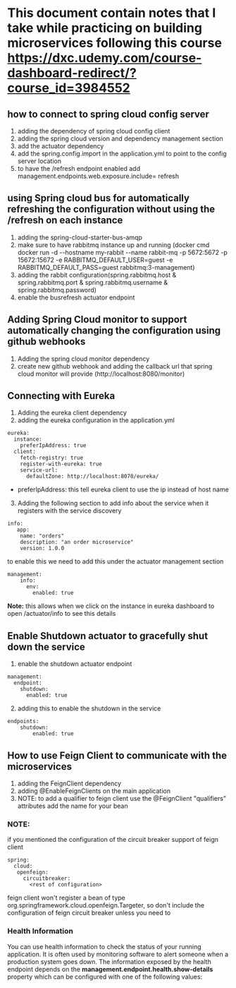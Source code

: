 # This document contain notes that I take while practicing on building microservices following this course  https://dxc.udemy.com/course-dashboard-redirect/?course_id=3984552

## how to connect to spring cloud config server
1. adding the dependency of spring cloud config client
2. adding the spring cloud version and dependency management section
3. add the actuator dependency
4. add the spring.config.import in the application.yml to point to the config server location
5. to have the /refresh endpoint enabled add management.endpoints.web.exposure.include= refresh


## using Spring cloud bus for automatically refreshing the configuration without using the /refresh on each instance
1. adding the spring-cloud-starter-bus-amqp
2. make sure to have rabbitmq instance up and running (docker cmd docker run -d --hostname my-rabbit --name rabbit-mq -p 5672:5672 -p 15672:15672 -e RABBITMQ_DEFAULT_USER=guest -e RABBITMQ_DEFAULT_PASS=guest rabbitmq:3-management)
3. adding the rabbit configuration(spring.rabbitmq.host & spring.rabbitmq.port & spring.rabbitmq.username & spring.rabbitmq.password)
4. enable the busrefresh actuator endpoint

## Adding Spring Cloud monitor to support automatically changing the configuration using github webhooks
1. Adding the spring cloud monitor dependency
2. create new github webhook and adding the callback url that spring cloud monitor will provide (http://localhost:8080/monitor)


## Connecting with Eureka
1. Adding the eureka client dependency
2. adding the eureka configuration in the application.yml
```
eureka:
  instance:
    preferIpAddress: true
  client:
    fetch-registry: true
    register-with-eureka: true
    service-url:
      defaultZone: http://localhost:8070/eureka/
```
- preferIpAddress: this tell eureka client to use the ip instead of host name
3. Adding the following section to add info about the service when it registers with the service discovery
```
info:
   app:
    name: "orders"
    description: "an order microservice"
    version: 1.0.0

```
to enable this we need to add this under the actuator management section
```
management:
    info:
      env:
        enabled: true
```
**Note:** this allows when we click on the instance in eureka dashboard to open /actuator/info to see this details 

## Enable Shutdown actuator to gracefully shut down the service
1. enable the shutdown actuator endpoint
```
management:
  endpoint:
    shutdown:
      enabled: true
```
2. adding this to  enable the shutdown in the service
```
endpoints:
    shutdown:
        enabled: true
```


## How to use Feign Client to communicate with the microservices
1. adding the FeignClient dependency
2. adding @EnableFeignClients on the main application
3. NOTE: to add a qualifier to feign client use the @FeignClient "qualifiers" attributes add the name for your bean

### NOTE: 
 if you mentioned the configuration of the circuit breaker support of feign client
 ```
 spring:
   cloud:
    openfeign:
      circuitbreaker:
        <rest of configuration>
 ```
feign client won't register a bean of type org.springframework.cloud.openfeign.Targeter, so don't include the 
configuration of feign circuit breaker unless you need to


### Health Information
You can use health information to check the status of your running application. It is often used by monitoring software to alert someone when a production system goes down. The information exposed by the health endpoint depends on the **management.endpoint.health.show-details** property which can be configured with one of the following values:
